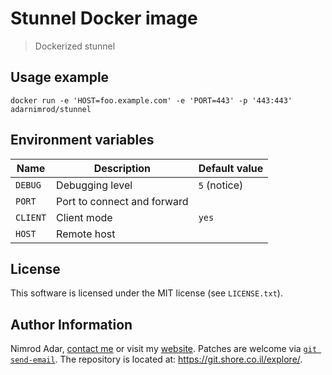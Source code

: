 # Stunnel Docker image

> Dockerized stunnel

## Usage example

```
docker run -e 'HOST=foo.example.com' -e 'PORT=443' -p '443:443' adarnimrod/stunnel
```

## Environment variables

Name | Description | Default value
--- | --- | ---
`DEBUG` | Debugging level | `5` (notice)
`PORT` | Port to connect and forward
`CLIENT` | Client mode | `yes`
`HOST` | Remote host

## License

This software is licensed under the MIT license (see `LICENSE.txt`).

## Author Information

Nimrod Adar, [contact me](mailto:nimrod@shore.co.il) or visit my [website](
https://www.shore.co.il/). Patches are welcome via [`git send-email`](
http://git-scm.com/book/en/v2/Git-Commands-Email). The repository is located
at: <https://git.shore.co.il/explore/>.
